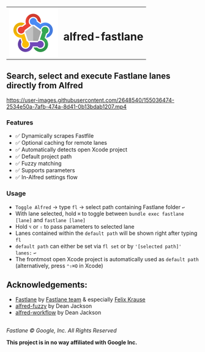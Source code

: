  <table>
    <tr>
      <td> <img src="icon.png" width="128" alt="fastlane Logo" /> </td>
      <td valign="center"> <h1> alfred-fastlane </h1> </td>
    </tr>
</table>

## Search, select and execute Fastlane lanes directly from Alfred


https://user-images.githubusercontent.com/2648540/155036474-2534e50a-7afb-474a-8d41-0b13bdab1207.mp4


### Features
* ✅ Dynamically scrapes Fastfile
* ✅ Optional caching for remote lanes
* ✅ Automatically detects open Xcode project
* ✅ Default project path
* ✅ Fuzzy matching
* ✅ Supports parameters
* ✅ In-Alfred settings flow

### Usage
* `Toggle Alfred` → type `fl` → select path containing Fastlane folder `↩︎`
* With lane selected, hold `⌘` to toggle between `bundle exec fastlane [lane]` and `fastlane [lane]`
* Hold `⌥` or `⇧` to pass parameters to selected lane
* Lanes contained within the `default path` will be shown right after typing `fl`
* `default path` can either be set via `fl set` or by `'[selected path]' lanes:` `↩︎`
* The frontmost open Xcode project is automatically used as `default path` (alternatively, press `⌃⇧⌘O` in Xcode)

## Acknowledgements:

* [Fastlane](https://github.com/fastlane/fastlane) by [Fastlane team](https://github.com/fastlane/fastlane#fastlane-team) & especially [Felix Krause](https://twitter.com/KrauseFx)
* [alfred-fuzzy](https://github.com/deanishe/alfred-fuzzy) by Dean Jackson 
* [alfred-workflow](https://github.com/deanishe/alfred-workflow) by Dean Jackson

##

*Fastlane © Google, Inc. All Rights Reserved*

**This project is in no way affiliated with Google Inc.**
